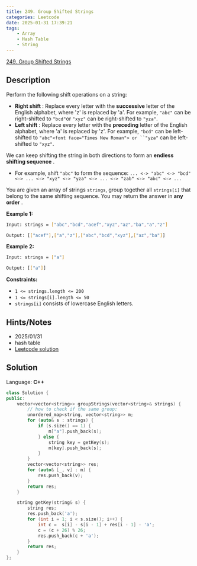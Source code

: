 ```yaml
---
title: 249. Group Shifted Strings
categories: Leetcode
date: 2025-01-31 17:39:21
tags:
    - Array
    - Hash Table
    - String
---
```


[249. Group Shifted Strings](https://leetcode.com/problems/group-shifted-strings/description/?envType=company&envId=facebook&favoriteSlug=facebook-three-months)

## Description

Perform the following shift operations on a string:

- **Right shift** : Replace every letter with the **successive**  letter of the English alphabet, where 'z' is replaced by 'a'. For example, `"abc"` can be right-shifted to `"bcd"`or `"xyz"` can be right-shifted to `"yza"`.
- **Left shift** : Replace every letter with the **preceding**  letter of the English alphabet, where 'a' is replaced by 'z'. For example, `"bcd"` can be left-shifted to `"abc"<font face="Times New Roman"> or ``"yza"` can be left-shifted to `"xyz"`.

We can keep shifting the string in both directions to form an **endless**  **shifting sequence** .

- For example, shift `"abc"` to form the sequence: `... <-> "abc" <-> "bcd" <-> ... <-> "xyz" <-> "yza" <-> ... <-> "zab" <-> "abc" <-> ...`

You are given an array of strings `strings`, group together all `strings[i]` that belong to the same shifting sequence. You may return the answer in **any order** .

**Example 1:**

```bash
Input: strings = ["abc","bcd","acef","xyz","az","ba","a","z"]

Output: [["acef"],["a","z"],["abc","bcd","xyz"],["az","ba"]]
```

**Example 2:**

```bash
Input: strings = ["a"]

Output: [["a"]]
```

**Constraints:**

- `1 <= strings.length <= 200`
- `1 <= strings[i].length <= 50`
- `strings[i]` consists of lowercase English letters.

## Hints/Notes

- 2025/01/31
- hash table
- [Leetcode solution](https://leetcode.com/problems/group-shifted-strings/?envType=company&envId=facebook&favoriteSlug=facebook-three-months)

## Solution

Language: **C++**

```C++
class Solution {
public:
    vector<vector<string>> groupStrings(vector<string>& strings) {
        // how to check if the same group:
        unordered_map<string, vector<string>> m;
        for (auto& s : strings) {
            if (s.size() == 1) {
                m["a"].push_back(s);
            } else {
                string key = getKey(s);
                m[key].push_back(s);
            }
        }
        vector<vector<string>> res;
        for (auto& [_, v] : m) {
            res.push_back(v);
        }
        return res;
    }

    string getKey(string& s) {
        string res;
        res.push_back('a');
        for (int i = 1; i < s.size(); i++) {
            int c =  s[i] - s[i - 1] + res[i - 1] - 'a';
            c = (c + 26) % 26;
            res.push_back(c + 'a');
        }
        return res;
    }
};
```
